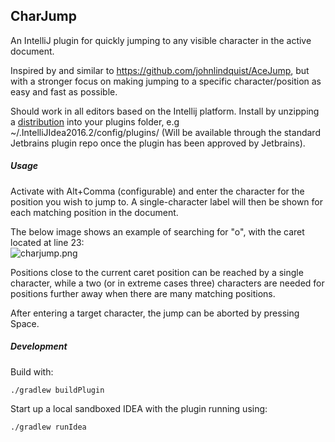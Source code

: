 ## CharJump

An IntelliJ plugin for quickly jumping to any visible character in the active document.

Inspired by and similar to https://github.com/johnlindquist/AceJump, but with a stronger focus on
making jumping to a specific character/position as easy and fast as possible.

Should work in all editors based on the Intellij platform. 
Install by unzipping a [distribution](https://github.com/jpmossin/charjump/releases) into your plugins folder, e.g ~/.IntelliJIdea2016.2/config/plugins/ (Will be available through the standard Jetbrains plugin repo once the plugin
has been approved by Jetbrains).


##### Usage
Activate with Alt+Comma (configurable) and enter the character for the position you wish to jump to.
A single-character label will then be shown for each matching position in the document. <br>

The below image shows an example of searching for "o", with the caret located at line 23: <br>
![charjump.png](https://github.com/jpmossin/CharJump/raw/master/charjump.png)

Positions close to the current caret position can be reached by a single character,
while a two (or in extreme cases three) characters are needed for positions further away when there are
many matching positions.
 
After entering a target character, the jump can be aborted by pressing Space.  

##### Development
Build with:
```
./gradlew buildPlugin
```
Start up a local sandboxed IDEA with the plugin running using: 
```
./gradlew runIdea
```
